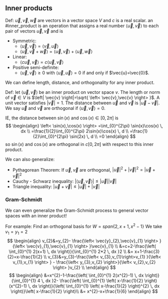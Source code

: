 ## Inner products
Def: $\vec{u},\vec{v},\vec{w}$ are vectors in a vector space $V$ and $c$ is a real scalar. an #inner_product is an operation that assigns a real number $\left< \vec{u},\vec{v} \right>$ to each pair of vectors $\vec{u},\vec{v}$ and is 
* Symmetric: 
	* $\left< \vec{u},\vec{v} \right> = \left< \vec{v},\vec{u} \right>$
	* $\left< \vec{u},\vec{v}+\vec{w} \right> = \left< \vec{u},\vec{v} \right>+\left< \vec{u},\vec{w} \right>$
* Linear:
	* $\left< c\vec{u},\vec{v} \right> = c\left<\vec{u},\vec{v}  \right>$
* Positive semi-definite:
	* $\left< \vec{u},\vec{v} \right> \geq 0$ with $\left< \vec{u},\vec{u} \right> =0$  if and only if $\vec{u}=\vec{0}$.


We can define length, distance, and orthogonality for any inner product.

Def: let $\left< \vec{u},\vec{v} \right>$ be an inner product on vector space $v$. The length or norm of $\vec{v}\in V$ is $\left| \vec{v} \right|=\sqrt{ \left< \vec{v},\vec{v} \right> }$. A unit vector satisfies $\left| \vec{v} \right|=1$. The distance between $\vec{u}\text{ and } \vec{v}$ is $\left| \vec{u}-\vec{v} \right|$. We say $\vec{u}\text{ and } \vec{v}$ are orthogonal if $\left< \vec{u},\vec{v} \right> =0$.

IE, the distance between $\sin(x) \text{ and } \cos(x)\in [0,2\pi]$ is
$$
\begin{align}
\left< \sin(x),\cos(x) \right> =\int_{0}^{2\pi} \sin(x)\cos(x) \, dx  \\
=\frac{1}{2}\int_{0}^{2\pi} 2\sin(x)\cos(x) \, d \\
=\frac{1}{2}\int_{0}^{2\pi} \sin(2x) \, d \\
=0  
\end{align}
$$
so $\sin(x)\text{ and } \cos(x)$ are orthogonal in $c[0,2\pi]$ with respect to this inner product.

We can also generalize:
* Pythagorean Theorem: If $\vec{u},\vec{v}$ are orthogonal, $\left| \vec{u} \right|^{2}+\left| \vec{v} \right|^{2}= \lvert \vec{u}+\vec{v} \rvert^{2}$
* Cauchy - Schwarz inequality: $\left| \left< \vec{u},\vec{v} \right> \right|\leq \lvert \vec{u} \rvert\lvert \vec{v} \rvert$
* Triangle inequality: $\left| \vec{u}+\vec{v} \right|\leq \lvert \vec{u} \rvert+\lvert \vec{v} \rvert$

### Gram-Schmidt
We can even generalize the Gram-Schmidt process to general vector spaces with an inner product!

For example: Find an orthogonal basis for $W=span\left\{ 2,x+1,x^{2}-1 \right\}$
We take $v_{1}=y_{1}=2$
$$
\begin{align}
v_{2}&=y_{2}- \frac{\left< \vec{y}_{2},\vec{v}_{1} \right> }{\left< \vec{v}_{1},\vec{v}_{1} \right> }\vec{v}_{1} \\
&=c+2-\frac{\left( \int_{0}^{1} 2(x+1) \, dx  \right)}{\int_{0}^{1} 2*2 \, dx }2 \\
&= x+1-\frac{3}{2}=x-\frac{1}{2} \\
v_{3}&=y_{3}-\frac{\left< v_{3},v_{1}\right>v_{1} }{\left< v_{1},v_{1} \right> } - \frac{\left< y_{3},v_{2} \right>}{\left< v_{2},v_{2} \right> }v_{2}  \\
\end{align}
$$
$$
\begin{align}
&=x^{2}-1-\frac{\left( \int_{0}^{1} 2(x^{2}-1) \, dx  \right)}{\int_{0}^{1} 4 \, dx }2- \frac{\left( \int_{0}^{1} \left( x-\frac{1}{2} \right)(x^{2}-1) \, dx  \right)}{\left( \int_{0}^{1} \left( x-\frac{1}{2} \right)^{2} \, dx  \right)}\left( x-\frac{1}{2} \right)\\
&= x^{2}-x+\frac{1}{6}
\end{align}
$$


